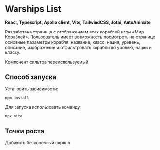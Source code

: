 <h1>Warships List</h1>
<b>React, Typescript, Apollo client, Vite, TailwindCSS, Jotai, AutoAnimate</b>
<p>Разработана страница с отображением всех кораблей игры «Мир Кораблей». Пользователь имеет возможность посмотреть на странице основные параметры корабля: название, класс, нация, уровень, описание, изображение и отфильтровать корабли по уровню, нации и классу.</p>
<p>Компонент фильтра переиспользуемый</p>
<h2>Способ запуска</h2>
<p>Установить зависимости:</p>

```sh
npm install
```
<p>Для запуска использовать команду:</p>

```sh
npx vite
```

<h2>Точки роста</h2>
<p>Добавить бесконечный скролл</p>
